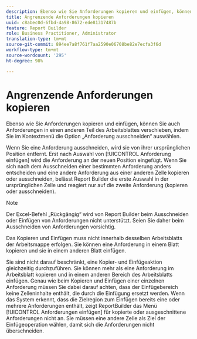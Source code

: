 ```yaml
---
description: Ebenso wie Sie Anforderungen kopieren und einfügen, können Sie auch Anforderungen in einen anderen Teil des Arbeitsblattes verschieben, indem Sie im Kontextmenü die Option „Anforderung ausschneiden“ auswählen.
title: Angrenzende Anforderungen kopieren
uuid: c8abec0d-6fbd-4a98-8672-ede81317487b
feature: Report Builder
role: Business Practitioner, Administrator
translation-type: tm+mt
source-git-commit: 894ee7a8f761f7aa2590e06708be82e7ecfa3f6d
workflow-type: tm+mt
source-wordcount: '295'
ht-degree: 98%

---
```



# Angrenzende Anforderungen kopieren

Ebenso wie Sie Anforderungen kopieren und einfügen, können Sie auch Anforderungen in einen anderen Teil des Arbeitsblattes verschieben, indem Sie im Kontextmenü die Option „Anforderung ausschneiden“ auswählen.

Wenn Sie eine Anforderung ausschneiden, wird sie von ihrer ursprünglichen Position entfernt. Erst nach Auswahl von [!UICONTROL Anforderung einfügen] wird die Anforderung an der neuen Position eingefügt. Wenn Sie sich nach dem Ausschneiden einer bestimmten Anforderung anders entscheiden und eine andere Anforderung aus einer anderen Zelle kopieren oder ausschneiden, belässt Report Builder die erste Auswahl in der ursprünglichen Zelle und reagiert nur auf die zweite Anforderung (kopieren oder ausschneiden).

>[!NOTE]
>
>Der Excel-Befehl „Rückgängig“ wird von Report Builder beim Ausschneiden oder Einfügen von Anforderungen nicht unterstützt. Seien Sie daher beim Ausschneiden von Anforderungen vorsichtig.

Das Kopieren und Einfügen muss nicht innerhalb desselben Arbeitsblatts der Arbeitsmappe erfolgen. Sie können eine Anforderung in einem Blatt kopieren und sie in einem anderen Blatt einfügen.

Sie sind nicht darauf beschränkt, eine Kopier- und Einfügeaktion gleichzeitig durchzuführen. Sie können mehr als eine Anforderung im Arbeitsblatt kopieren und in einem anderen Bereich des Arbeitsblatts einfügen. Genau wie beim Kopieren und Einfügen einer einzelnen Anforderung müssen Sie dabei darauf achten, dass der Einfügebereich keine Zelleninhalte enthält, die durch die Einfügung ersetzt werden. Wenn das System erkennt, dass die Zielregion zum Einfügen bereits eine oder mehrere Anforderungen enthält, zeigt ReportBuilder das Menü [!UICONTROL Anforderungen einfügen] für kopierte oder ausgeschnittene Anforderungen nicht an. Sie müssen eine andere Zelle als Ziel der Einfügeoperation wählen, damit sich die Anforderungen nicht überschneiden.
